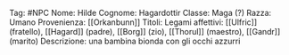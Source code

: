 Tag: #NPC
Nome: Hilde
Cognome: Hagardottir
Classe: Maga (?)
Razza: Umano
Provenienza: [[Orkanbunn]]
Titoli: 
Legami affettivi: [[Ulfric]] (fratello), [[Hagard]] (padre), [[Borg]] (zio), [[Thorul]] (maestro), [[Gandr]] (marito)
Descrizione: una bambina bionda con gli occhi azzurri